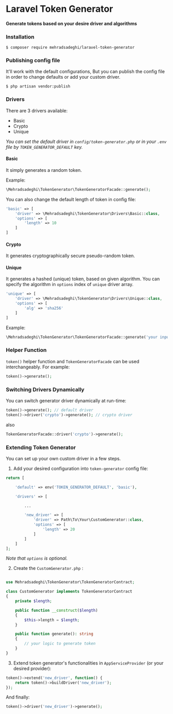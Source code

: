 # Laravel Token Generator
#### Generate tokens based on your desire driver and algorithms

### Installation
`$ composer require mehradsadeghi/laravel-token-generator`

### Publishing config file
It'll work with the default configurations, But you can publish the config file in order to change defaults or add your custom driver.

`$ php artisan vendor:publish`

### Drivers
There are 3 drivers available: 
- Basic
- Crypto
- Unique

*You can set the default driver in `config/token-generator.php` or in your `.env` file by `TOKEN_GENERATOR_DEFAULT` key.*

#### Basic
It simply generates a random token.

Example:
```php
\Mehradsadeghi\TokenGenerator\TokenGeneratorFacade::generate();
```
You can also change the default length of token in config file:
```php
'basic' => [
    'driver' => \Mehradsadeghi\TokenGenerator\Drivers\Basic::class,
    'options' => [
        'length' => 10
    ]
]
```
         
#### Crypto
It generates cryptographically secure pseudo-random token.
 
#### Unique
It generates a hashed (unique) token, based on given algorithm. You can specify the algorithm in `options` index of `unique` driver array.
```php
'unique' => [
    'driver' => \Mehradsadeghi\TokenGenerator\Drivers\Unique::class,
    'options' => [
        'alg' => 'sha256'
    ]
]
```
Example:
```php
\Mehradsadeghi\TokenGenerator\TokenGeneratorFacade::generate('your input');
```

### Helper Function
`token()` helper function and `TokenGeneratorFacade` can be used interchangeably. For example:

```php
token()->generate();
```

### Switching Drivers Dynamically
You can switch generator driver dynamically at run-time:

```php
token()->generate(); // default driver
token()->driver('crypto')->generate(); // crypto driver
```
also
```php
TokenGeneratorFacade::driver('crypto')->generate();
```
### Extending Token Generator
You can set up your own custom driver in a few steps. 

1) Add your desired configuration into `token-generator` config file:

```php
return [

    'default' => env('TOKEN_GENERATOR_DEFAULT', 'basic'),

    'drivers' => [

        ...

        'new_driver' => [
            'driver' => Path\To\Your\CustomGenerator::class,
            'options' => [
                'length' => 20
            ]
        ]
    ]
];
```
*Note that `options` is optional.*

2) Create the `CustomGenerator.php` :

```php

use Mehradsadeghi\TokenGenerator\TokenGeneratorContract;

class CustomGenerator implements TokenGeneratorContract
{
    private $length;

    public function __construct($length)
    {
        $this->length = $length;
    }

    public function generate(): string
    {
        // your logic to generate token
    }
}

```

3) Extend token generator's functionalities in `AppServiceProvider` (or your desired provider):

```php
token()->extend('new_driver', function() {
    return token()->buildDriver('new_driver');
});
```

And finally:
```php
token()->driver('new_driver')->generate();
```